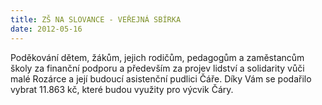 ```yaml
---
title: ZŠ NA SLOVANCE - VEŘEJNÁ SBÍRKA
date: 2012-05-16
---
```


Poděkování dětem, žákům, jejich rodičům, pedagogům a zaměstancům školy za finanční podporu a především za projev lidství a solidarity vůči malé Rozárce a její budoucí asistenční pudlici Čáře. Díky Vám se podařilo vybrat 11.863 kč, které budou využity pro výcvik Čáry.